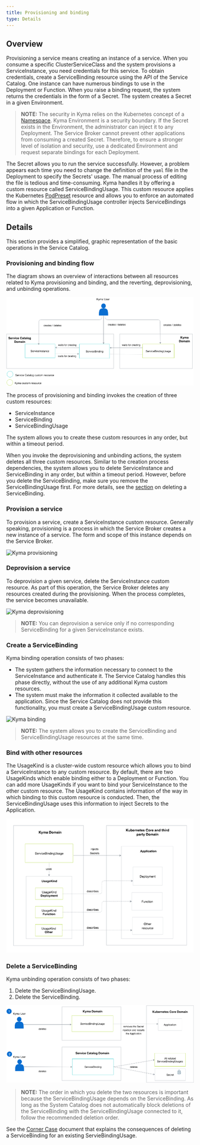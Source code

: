 ```yaml
---
title: Provisioning and binding
type: Details
---
```


## Overview

Provisioning a service means creating an instance of a service. When you consume a specific ClusterServiceClass and the system provisions a ServiceInstance, you need credentials for this service. To obtain credentials, create a ServiceBinding resource using the API of the Service Catalog. One instance can have numerous bindings to use in the Deployment or Function. When you raise a binding request, the system returns the credentials in the form of a Secret. The system creates a Secret in a given Environment.

> **NOTE:** The security in Kyma relies on the Kubernetes concept of a [Namespace](https://kubernetes.io/docs/concepts/overview/working-with-objects/namespaces/). Kyma Environment is a security boundary. If the Secret exists in the Environment, the administrator can inject it to any Deployment. The Service Broker cannot prevent other applications from consuming a created Secret. Therefore, to ensure a stronger level of isolation and security, use a dedicated Environment and request separate bindings for each Deployment.

The Secret allows you to run the service successfully. However, a problem appears each time you need to change the definition of the `yaml` file in the Deployment to specify the Secrets' usage. The manual process of editing the file is tedious and time-consuming. Kyma handles it by offering a custom resource called ServiceBindingUsage. This custom resource applies the Kubernetes [PodPreset](https://kubernetes.io/docs/concepts/workloads/pods/podpreset/) resource and allows you to enforce an automated flow in which the ServiceBindingUsage controller injects ServiceBindings into a given Application or Function.

## Details

This section provides a simplified, graphic representation of the basic operations in the Service Catalog.

### Provisioning and binding flow

The diagram shows an overview of interactions between all resources related to Kyma provisioning and binding, and the reverting, deprovisioning, and unbinding operations.

![Kyma provisioning and binding](assets/provisioning-and-binding.png)

The process of provisioning and binding invokes the creation of three custom resources:
- ServiceInstance
- ServiceBinding
- ServiceBindingUsage

The system allows you to create these custom resources in any order, but within a timeout period.

When you invoke the deprovisioning and unbinding actions, the system deletes all three custom resources. Similar to the creation process dependencies, the system allows you to delete ServiceInstance and ServiceBinding in any order, but within a timeout period. However, before you delete the ServiceBinding, make sure you remove the ServiceBindingUsage first. For more details, see the [section](#delete-a-servicebinding) on deleting a ServiceBinding.

### Provision a service

To provision a service, create a ServiceInstance custom resource. Generally speaking, provisioning is a process in which the Service Broker creates a new instance of a service. The form and scope of this instance depends on the Service Broker.

![Kyma provisioning](assets/provisioning.png)

### Deprovision a service

To deprovision a given service, delete the ServiceInstance custom resource. As part of this operation, the Service Broker deletes any resources created during the provisioning. When the process completes, the service becomes unavailable.

![Kyma deprovisioning](assets/deprovisioning.png)

> **NOTE:** You can deprovision a service only if no corresponding ServiceBinding for a given ServiceInstance exists.

### Create a ServiceBinding

Kyma binding operation consists of two phases:
- The system gathers the information necessary to connect to the ServiceInstance and authenticate it. The Service Catalog handles this phase directly, without the use of any additional Kyma custom resources.
- The system must make the information it collected available to the application. Since the Service Catalog does not provide this functionality, you must create a ServiceBindingUsage custom resource.

![Kyma binding](assets/binding.png)

> **NOTE:** The system allows you to create the ServiceBinding and ServiceBindingUsage resources at the same time.

### Bind with other resources

The UsageKind is a cluster-wide custom resource which allows you to bind a ServiceInstance to any custom resource. By default, there are two UsageKinds which enable binding either to a Deployment or Function. You can add more UsageKinds if you want to bind your ServiceInstance to the other custom resource. The UsageKind contains information of the way in which binding to this custom resource is conducted. Then, the ServiceBindingUsage uses this information to inject Secrets to the Application.

![Kyma UsageKind](assets/usagekind.png)

### Delete a ServiceBinding

Kyma unbinding operation consists of two phases:
1. Delete the ServiceBindingUsage.
2. Delete the ServiceBinding.

![Kyma unbinding](assets/unbinding.png)

>**NOTE:** The order in which you delete the two resources is important because the ServiceBindingUsage depends on the ServiceBinding. As long as the System Catalog does not automatically block deletions of the ServiceBinding with the ServiceBindingUsage connected to it, follow the recommended deletion order.

See the [Corner Case](013-details-unbinding-corner-case.md) document that explains the consequences of deleting a ServiceBinding for an existing ServieBindingUsage.
